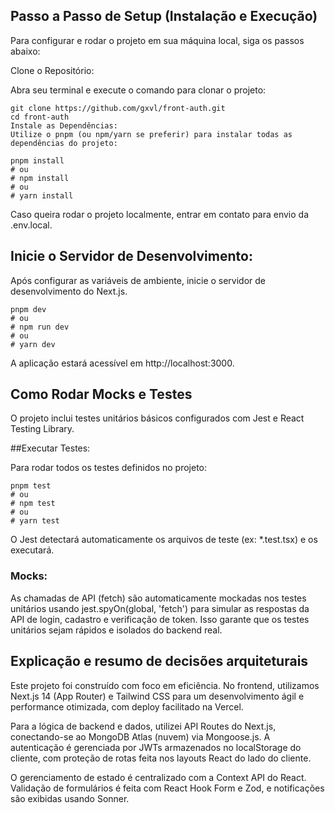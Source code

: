 ## Passo a Passo de Setup (Instalação e Execução)

Para configurar e rodar o projeto em sua máquina local, siga os passos abaixo:

Clone o Repositório:

Abra seu terminal e execute o comando para clonar o projeto:

```
git clone https://github.com/gxvl/front-auth.git
cd front-auth
Instale as Dependências:
Utilize o pnpm (ou npm/yarn se preferir) para instalar todas as dependências do projeto:
```

```
pnpm install
# ou
# npm install
# ou
# yarn install
```

Caso queira rodar o projeto localmente, entrar em contato para envio da .env.local.

## Inicie o Servidor de Desenvolvimento:

Após configurar as variáveis de ambiente, inicie o servidor de desenvolvimento do Next.js.

```
pnpm dev
# ou
# npm run dev
# ou
# yarn dev
```

A aplicação estará acessível em http://localhost:3000.

## Como Rodar Mocks e Testes

O projeto inclui testes unitários básicos configurados com Jest e React Testing Library.

##Executar Testes:

Para rodar todos os testes definidos no projeto:

```
pnpm test
# ou
# npm test
# ou
# yarn test
```

O Jest detectará automaticamente os arquivos de teste (ex: *.test.tsx) e os executará.

### Mocks:
As chamadas de API (fetch) são automaticamente mockadas nos testes unitários usando jest.spyOn(global, 'fetch') para simular as respostas da API de login, cadastro e verificação de token. Isso garante que os testes unitários sejam rápidos e isolados do backend real.

## Explicação e resumo de decisões arquiteturais

Este projeto foi construído com foco em eficiência. No frontend, utilizamos Next.js 14 (App Router) e Tailwind CSS para um desenvolvimento ágil e performance otimizada, com deploy facilitado na Vercel.

Para a lógica de backend e dados, utilizei API Routes do Next.js, conectando-se ao MongoDB Atlas (nuvem) via Mongoose.js. A autenticação é gerenciada por JWTs armazenados no localStorage do cliente, com proteção de rotas feita nos layouts React do lado do cliente.

O gerenciamento de estado é centralizado com a Context API do React. Validação de formulários é feita com React Hook Form e Zod, e notificações são exibidas usando Sonner.
